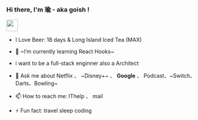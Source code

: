 ### Hi there, I'm 瑜 - aka goish !

<!--
**goish135/goish135** is a ✨ _special_ ✨ repository because its `README.md` (this file) appears on your GitHub profile.

Here are some ideas to get you started:

- 🔭 I’m currently working on ...
- 🌱 I’m currently learning ...
- 👯 I’m looking to collaborate on ...
- 🤔 I’m looking for help with ...
- 💬 Ask me about ...
- 📫 How to reach me: ...
- 😄 Pronouns: ...
- ⚡ Fun fact: ...
-->

 <img src="https://emojis.slackmojis.com/emojis/images/1593555389/9579/blob_excited.gif?1593555389" width="30"/>
 
- I Love Beer: 18 days & Long Island Iced Tea (MAX)
- 🌱 ~I’m currently learning React Hooks~

- i want to be a full-stack enginner also a Architect
- 💬 Ask me about Netflix 、 ~Disney+~ 、 **Google** 、 Podcast、~Switch、Darts、Bowling~
- 📫 How to reach me: IThelp 、 mail

- ⚡ Fun fact: travel sleep coding 

